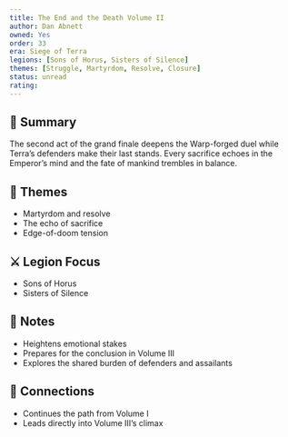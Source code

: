 ```yaml
---
title: The End and the Death Volume II
author: Dan Abnett
owned: Yes
order: 33
era: Siege of Terra
legions: [Sons of Horus, Sisters of Silence]
themes: [Struggle, Martyrdom, Resolve, Closure]
status: unread
rating:
---
```


## 🧭 Summary
The second act of the grand finale deepens the Warp-forged duel while Terra’s defenders make their last stands. Every sacrifice echoes in the Emperor’s mind and the fate of mankind trembles in balance.

## 🧠 Themes
- Martyrdom and resolve  
- The echo of sacrifice  
- Edge-of-doom tension  

## ⚔️ Legion Focus
- Sons of Horus  
- Sisters of Silence  

## 📝 Notes
- Heightens emotional stakes  
- Prepares for the conclusion in Volume III  
- Explores the shared burden of defenders and assailants  

## 🔗 Connections
- Continues the path from Volume I  
- Leads directly into Volume III’s climax  